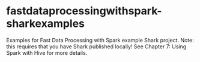 fastdataprocessingwithspark-sharkexamples
=========================================

Examples for Fast Data Processing with Spark example Shark project. Note: this requires that you have Shark published locally! See Chapter 7: Using Spark with Hive for more details.
